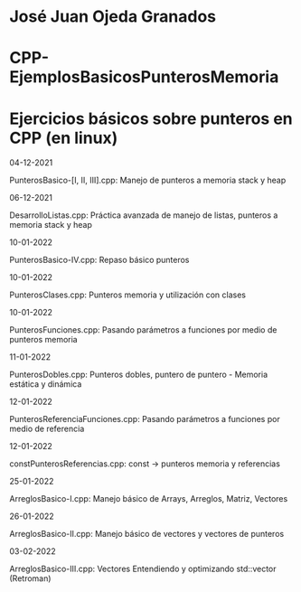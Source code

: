 # José Juan Ojeda Granados
# CPP-EjemplosBasicosPunterosMemoria
# Ejercicios básicos sobre punteros en CPP (en linux)

04-12-2021

PunterosBasico-[I, II, III].cpp: Manejo de punteros a memoria stack y heap

06-12-2021

DesarrolloListas.cpp: Práctica avanzada de manejo de listas, punteros a memoria stack y heap

10-01-2022

PunterosBasico-IV.cpp: Repaso básico punteros

10-01-2022

PunterosClases.cpp: Punteros memoria y utilización con clases

10-01-2022

PunterosFunciones.cpp: Pasando parámetros a funciones por medio de punteros memoria

11-01-2022

PunterosDobles.cpp: Punteros dobles, puntero de puntero - Memoria estática y dinámica

12-01-2022

PunterosReferenciaFunciones.cpp: Pasando parámetros a funciones por medio de referencia

12-01-2022

constPunterosReferencias.cpp: const -> punteros memoria y referencias

25-01-2022

ArreglosBasico-I.cpp:   Manejo básico de Arrays, Arreglos, Matriz, Vectores

26-01-2022

ArreglosBasico-II.cpp:   Manejo básico de vectores y vectores de punteros

03-02-2022

ArreglosBasico-III.cpp:  Vectores Entendiendo y optimizando std::vector (Retroman)
